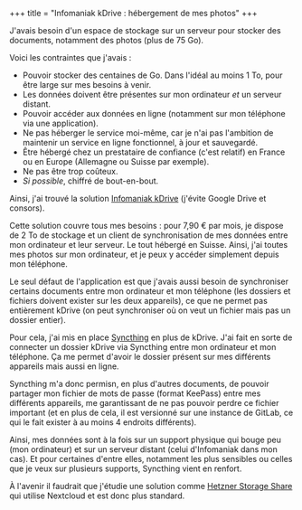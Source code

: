 +++
title = "Infomaniak kDrive : hébergement de mes photos"
+++

J'avais besoin d'un espace de stockage sur un serveur pour stocker des
documents, notamment des photos (plus de 75 Go).

Voici les contraintes que j'avais :

- Pouvoir stocker des centaines de Go. Dans l'idéal au moins 1 To, pour être
  large sur mes besoins à venir.
- Les données doivent être présentes sur mon ordinateur *et* un serveur distant.
- Pouvoir accéder aux données en ligne (notamment sur mon téléphone via une
  application).
- Ne pas héberger le service moi-même, car je n'ai pas l'ambition de maintenir
  un service en ligne fonctionnel, à jour et sauvegardé.
- Être hébergé chez un prestataire de confiance (c'est relatif) en France ou en
  Europe (Allemagne ou Suisse par exemple).
- Ne pas être trop coûteux.
- *Si possible*, chiffré de bout-en-bout.

Ainsi, j'ai trouvé la solution [Infomaniak
kDrive](https://www.infomaniak.com/fr/kdrive) (j'évite Google Drive et consors).

Cette solution couvre tous mes besoins : pour 7,90 € par mois, je dispose de
2 To de stockage et un client de synchronisation de mes données entre mon
ordinateur et leur serveur. Le tout hébergé en Suisse. Ainsi, j'ai toutes mes
photos sur mon ordinateur, et je peux y accéder simplement depuis mon téléphone.

Le seul défaut de l'application est que j'avais aussi besoin de synchroniser
certains documents entre mon ordinateur et mon téléphone (les dossiers et
fichiers doivent exister sur les deux appareils), ce que ne permet pas
entièrement kDrive (on peut synchroniser où on veut un fichier mais pas un
dossier entier).

Pour cela, j'ai mis en place [Syncthing](https://syncthing.net/) en plus de
kDrive. J'ai fait en sorte de connecter un dossier kDrive via Syncthing entre
mon ordinateur et mon téléphone. Ça me permet d'avoir le dossier présent sur mes
différents appareils mais aussi en ligne.

Syncthing m'a donc permisn, en plus d'autres documents,  de pouvoir partager mon
fichier de mots de passe (format KeePass) entre mes différents appareils, me
garantissant de ne pas pouvoir perdre ce fichier important (et en plus de cela,
il est versionné sur une instance de GitLab, ce qui le fait exister à au moins
4 endroits différents).

Ainsi, mes données sont à la fois sur un support physique qui bouge peu (mon
ordinateur) et sur un serveur distant (celui d'Infomaniak dans mon cas). Et pour
certaines d'entre elles, notamment les plus sensibles ou celles que je veux sur
plusieurs supports, Syncthing vient en renfort.

À l'avenir il faudrait que j'étudie une solution comme [Hetzner Storage
Share](https://www.hetzner.com/storage/storage-share) qui utilise Nextcloud et
est donc plus standard.
